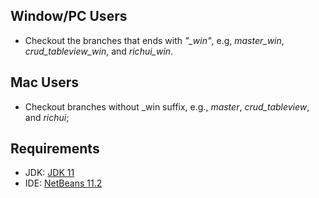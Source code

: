 ## Window/PC Users
* Checkout the branches that ends with *"_win"*, e.g, *master_win*, *crud_tableview_win*, and *richui_win*.

## Mac Users
* Checkout branches without _win suffix, e.g., *master*, *crud_tableview*, and *richui*;

## Requirements
* JDK: [JDK 11](https://www.oracle.com/java/technologies/javase-jdk11-downloads.html)
* IDE: [NetBeans 11.2](https://netbeans.apache.org/download/nb112/nb112.html)
